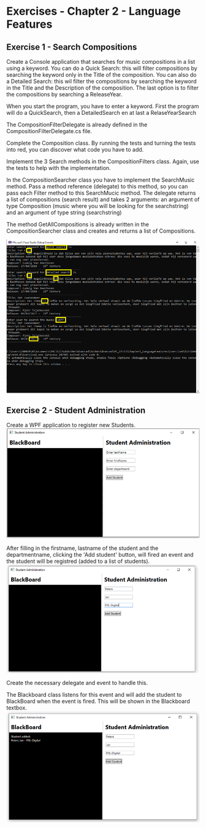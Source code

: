 # Exercises - Chapter 2 - Language Features

## Exercise 1 - Search Compositions
Create a Console application that searches for music compositions in a list using a keyword.
You can do a Quick Search: this will filter compositions by searching the keyword only in the Title of the composition.
You can also do a Detailed Search: this wil filter the compositions by searching the keyword in the Title and the Description of the composition.
The last option is to filter the compositions by searching a ReleaseYear.

When you start the program, you have to enter a keyword. First the program will do a QuickSearch, then a DetailedSearch en at last a RelaseYearSearch

The CompositionFilterDelegate is already defined in the CompositionFilterDelegate.cs file.

Complete the Composition class. By running the tests and turning the tests into red, you can discover what code you have to add.

Implement the 3 Search methods in the CompositionFilters class. Again, use the tests to help with the implementation.

In the CompositionSearcher class you have to implement the SearchMusic method. Pass a method reference (delegate) to this method, so you can pass each Filter method to this SearchMucic method.
The delegate returns a list of compositions (search result) and takes 2 arguments: an argument of type Composition (music where you will be looking for the searchstring) and an argument of type string (searchstring)

The method GetAllCompositions is already written in the CompositionSearcher class and creates and returns a list of Compositions.

![alt text][img_exercise1_output]
 

[img_exercise1_output]:images/exercise1_output.png "Ouptut Program"



## Exercise 2 - Student Administration
Create a WPF application to register new Students. 
![alt text][empty_mainwindow]

After filling in the firstname, lastname of the student and the departmentname, clicking the 'Add student' button, will fired an event and the student will be registred (added to a list of students).
![alt_text][mainwindow_withdata] 

Create the necessary delegate and event to handle this. 

The Blackboard class listens for this event and will add the student to BlackBoard when the event is fired. This will be shown in the Blackboard textbox.
![alt text][mainwindow_eventisfired]

[empty_mainwindow]:images/exercise2_mainwindow_empty.png "Student Registration"
[mainwindow_withdata]:images/exercise2_mainwindow_withdata.png "Register student with data"
[mainwindow_eventisfired]:images/exercise2_mainwindow_studentadded.png "Student added To Blackboard"
